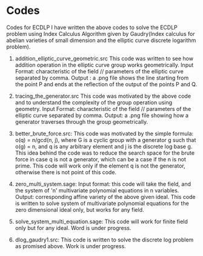 # Codes
Codes for ECDLP
I have written the above codes to solve the ECDLP problem using Index Calculus Algorithm given by Gaudry(Index calculus for abelian varieties of small dimension and the elliptic curve discrete logarithm problem).
1. addition_elliptic_curve_geometric.src
This code was written to see how addition operation in the elliptic curve group works geometrically.
Input Format: characteristic of the field // parameters of the elliptic curve separated by comma.
Output : a .png file shows the line starting from the point P and ends at the reflection of the output of the points P and Q.

2. tracing_the_generator.src
This code was motivated by the above code and to understand the complexity of the group operation using geometry.
Input Format: characteristic of the field // parameters of the elliptic curve separated by comma.
Output: a .png file showing how a generator traverses through the group geometrically.

3. better_brute_force.src:
This code was motivated by the simple formula: o(q) = n/gcd(n, j), where G is a cyclic group with a generator g such that 
o(g) = n, and q is any arbitrary element and j is the discrete log base g. This idea behind the code was to reduce the search 
space for the brute force in case q is not a generator, which can be a case if the n is not prime. This code will work only if 
the element q is not the generator, otherwise there is not point of this code.

4. zero_multi_system.sage:
Input format: this code will take the field, and the system of 'n' multivariate polynomial equations in n variables.
Output: corresponding affine variety of the above given ideal.
This code is written to solve system of multivariate polynomial equations for the zero dimensional ideal only, but works for 
any field.

5. solve_system_multi_equation.sage:
This code will work for finite field only but for any ideal. Word is under progress.

6. dlog_gaudry1.src:
This code is written to solve the discrete log problem as promised above. Work is under progress.
